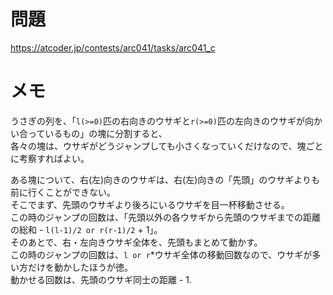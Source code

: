 # 問題

https://atcoder.jp/contests/arc041/tasks/arc041_c

# メモ

うさぎの列を、「`l(>=0)`匹の右向きのウサギと`r(>=0)`匹の左向きのウサギが向かい合っているもの」の塊に分割すると、\
各々の塊は、ウサギがどうジャンプしても小さくなっていくだけなので、塊ごとに考察すればよい。

ある塊について、右(左)向きのウサギは、右(左)向きの「先頭」のウサギよりも前に行くことができない。\
そこでまず、先頭のウサギより後ろにいるウサギを目一杯移動させる。\
この時のジャンプの回数は、「先頭以外の各ウサギから先頭のウサギまでの距離の総和 - `l(l-1)/2 or r(r-1)/2` + 1」。\
そのあとで、右・左向きウサギ全体を、先頭もまとめて動かす。\
この時のジャンプの回数は、`l or r`*ウサギ全体の移動回数なので、ウサギが多い方だけを動かしたほうが徳。\
動かせる回数は、先頭のウサギ同士の距離 - 1.



